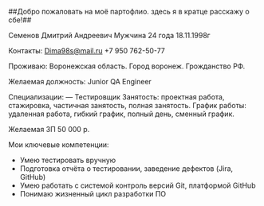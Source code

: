 ##Добро пожаловать на моё партофлио. здесь я в кратце расскажу о сбе!##

Семенов Дмитрий Андреевич
Мужчина 24 года
18.11.1998г

Контакты:
Dima98s@mail.ru
+7 950 762-50-77

Проживаю:
Воронежская область. Город воронеж.
Грожданство РФ.

Желаемая должность:
Junior QA Engineer

Специализации:
— Тестировщик
Занятость: проектная работа, стажировка, частичная занятость, полная занятость.
График работы: удаленная работа, гибкий график, полный день, сменный график.

Желаемая ЗП 50 000 р.

Мои ключевые компетенции:
- Умею тестировать вручную
-  Подготовка отчёта о тестировании, заведение дефектов (Jira, GitHub)
-  Умею работать с системой контроль версий Git, платформой GitHub
-  Понимаю жизненный цикл разработки ПО
